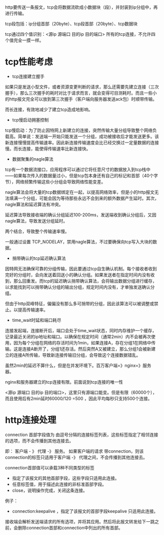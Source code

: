 http要传送一条报文，tcp会将数据流砍成小数据块（段），并封装到ip分组中，再进行传输。

tcp段包括：ip分组首部（20byte）、tcp段首部（20byte）、tcp数据块

tcp通过四个值识别：<源ip 源端口 目的ip 目的端口> 所有的tcp连接，不允许四个值完全一摸一样。

# tcp性能考虑

- tcp连接建立握手

如果只是发送小型文件，或者资源变更判断的请求，那么还需要先建立连接（三次握手），那么三次握手的耗时对比于请求而言，就会变得可目测耗时。而且一些小的http报文完全可以放到第三次握手（客户端向服务器发送ack包）时顺带传输。

而长连接，有效地减少了建立tcp造成地影响。

- tcp慢启动拥塞控制

tcp慢启动：为了防止因特网上新建立的连接，突然传输大量分组导致整个网络负载高。简单说：发送端一开始只能发送一个分组，成功被接收后才能发送更多。该新连接慢慢提高传输速率。因此新连接传输速度会比已经交换过一定量数据的连接慢。而长连接，能使得传输速率比新连接快。

- 数据聚集的nagle算法

tcp有一个数据流接口，应用程序可以通过它将任意尺寸的数据放入到tcp栈中——如果每次传入的数据量过小，但是tcp包本身还有自己的标记和首部（40个字节），网络频繁传输这些小分组会导致网络性能变差。

nagle算法会将大量的tcp数据绑定在一起，以提高网络效率，但是小的http报文无法填满一个分组，可能会因为等待那些永远不会到来的额外数据产生延时。其次，nagle算法和延迟算法有冲突。

延迟算法导致接收端的确认分组延迟100-200ms，发送端收到确认分组后，又因nagle算法，导致发送分组延时。

两个结合，导致整个传输速率慢。

一般通过设置 TCP_NODELAY，禁用nagle算法，不过要确保向tcp写入大块的数据。

- 捎带确认的tcp延迟确认算法

因特网无法确保可靠的分组传输，因此要通过tcp自生确认机制。每个接收者收到完好的分组时，会向发送着回送小的确认分组。如果发送者在指定时间内没有收到，那么回重发。而tcp的延迟确认捎带确认算法，会将输出数据分组进行缓存，以求能找到可以捎带确认分组的输出分组，规定时间内没有，才单独发送确认分组。

但由于http双峰特征，偏偏没有那么多可捎带的分组，因此该算法可以被调整或禁止。以提高传输速率。

- time_wait时延和端口耗尽

连接发起端，连接断开后，端口会处于time_wait状态，同时内存维护一个缓存，记录最近关闭的ip地址和端口。以确保在规定时间（通常2min）内不会被再次使用，因为每个分组在网络的存活时间为1min，如果连接A，存在分组1在网络中传输。这是连接A断开了，分组1还存活。然后突然A又被建立，那么分组1会被新建立的连接A所传输，导致新连接传输旧分组，会导致这个连接数据错乱。

虽然2min的延迟不算什么，但是在并发环境下。百万客户端=》nginx=》服务器。

nginx和服务器建立的tcp连接有限。前面说到tcp连接的唯一性

<源ip 源端口 目的ip 目的端口>，这里只有源端口能变。但是有限（60000个），而且使用后有2min延时60000/120 =500 ，因此平均每秒只支持500个连接。

# http连接处理

connection 首部字段值为 由逗号分隔的连接标签列表，这些标签指定了相邻连接的选项，而不会传播到其他连接去。

即： 客户端 - 》 代理 -》 服务。  如果客户端的请求 带connection，则该connection的标签只适用于客户端 -》 代理之间，不会传播到其他连接去。

connection首部值可以承载3种不同类型的标签

- 指定了该报文的其他首部字段，这些字段只适用此连接。
- 任意标签值，用于描述此连接的非标准首部字段。
- close，说明操作完成，关闭这条连接。

例子：

- connection:keepalive  ，指定了该报文的首部字段keepalive 只适用此连接。

接收端会解析发送端请求的所有选项，并将其应用。然后将此报文转发给下一跳之前，会删除connection首部和connection中列出的所有首部。